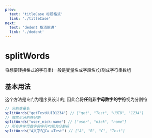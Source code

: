 ```yaml
---
prev:
  text: 'titleCase 标题格式'
  link: './titleCase'
next:
  text: 'dedent 取消缩进'
  link: './dedent'
---
```


# splitWords

将想要转换格式的字符串(一般是变量名或字段名)分割成字符串数组

## 基本用法

这个方法是专门为程序员设计的, 因此会将**任何非字母数字的字符**视为分割符

```js
// 分割变量名
splitWords("getTestUUID1234") // ["get", "Test", "UUID", "1234"]
// 按常见分割符分割
splitWords("user_nick-name") // ["user", "nick", "name"]
// 所有非字母数字的字符均视为分割符
splitWords("A文字B🎈C= =Test") // ["A", "B", "C", "Test"]
```
